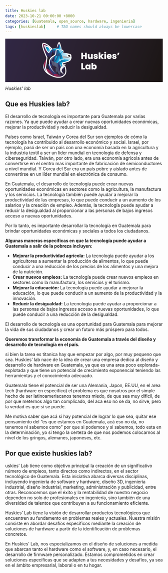 ```yaml
---
title: Huskies lab
date: 2023-10-21 00:00:00 +8000
categories: [Guatemala, open_source, hardware, ingenieria]
tags: [huskieslab]     # TAG names should always be lowercase
---
```


![img-description](/assets/img/Logo2.png)
_Huskies' lab_

## Que es Huskies lab?
El desarrollo de tecnología es importante para Guatemala por varias razones. Ya que puede ayudar a crear nuevas oportunidades económicas, mejorar la productividad y reducir la desigualdad.

Países como Israel, Taiwán y Corea del Sur son ejemplos de cómo la tecnología ha contribuido al desarrollo económico y social. Israel, por ejemplo, pasó de ser un país con una economía basada en la agricultura y la industria textil a ser un líder mundial en tecnología de defensa y ciberseguridad. Taiwán, por otro lado, era una economía agrícola antes de convertirse en el centro mas importante de fabricación de semiconductores a nivel mundial. Y Corea del Sur era un país pobre y aislado antes de convertirse en un líder mundial en electrónica de consumo.

En Guatemala, el desarrollo de tecnología puede crear nuevas oportunidades económicas en sectores como la agricultura, la manufactura y los servicios. La tecnología también puede ayudar a mejorar la productividad de las empresas, lo que puede conducir a un aumento de los salarios y la creación de empleo. Además, la tecnología puede ayudar a reducir la desigualdad al proporcionar a las personas de bajos ingresos acceso a nuevas oportunidades.

Por lo tanto, es importante desarrollar la tecnología en Guatemala para brindar oportunidades económicas y sociales a todos los ciudadanos.

**Algunas maneras específicas en que la tecnología puede ayudar a Guatemala a salir de la pobreza incluyen:**

- **Mejorar la productividad agrícola:** La tecnología puede ayudar a los agricultores a aumentar la producción de alimentos, lo que puede conducir a una reducción de los precios de los alimentos y una mejora de la nutrición.
- **Crear nuevos empleos:** La tecnología puede crear nuevos empleos en sectores como la manufactura, los servicios y el turismo.
- **Mejorar la educación:** La tecnología puede ayudar a mejorar la educación, lo que puede conducir a un aumento de la productividad y la innovación.
- **Reducir la desigualdad:** La tecnología puede ayudar a proporcionar a las personas de bajos ingresos acceso a nuevas oportunidades, lo que puede conducir a una reducción de la desigualdad.

El desarrollo de tecnología es una oportunidad para Guatemala para mejorar la vida de sus ciudadanos y crear un futuro más próspero para todos.

**Queremos transformar la economía de Guatemala a través del diseño y desarrollo de tecnología en el país.**

si bien la tarea es titanica hay que empezar por algo, por muy pequeno que sea.
Huskies’ lab nace de la idea de crear una empresa dedica al diseño y desarrollo de hardware en Guatemala, ya que es una area poco explorada-explotada y que tiene un potencial de crecimiento exponencial teniendo las herramientas y el conocimiento adecuado. 

Guatemala tiene el potencial de ser una Alemania, Japon, EE.UU, en el area tech (hardware en especifico) el problema es que nosotros por el simple hecho de ser latinoameriacanos tenemos miedo, de que sea muy dificil, de por que meternos algo tan complicado, del aca eso no se da, no sirve, pero la verdad es que si se puede.

Me motiva saber que acá si hay potencial de lograr lo que sea, quitar ese pensamiento del “es que estamos en Guatemala, acá eso no da, no tenemos ni sabemos como” por que si podemos y si sabemos, todo esta en la determinación, yo si tengo la certeza de que nos podemos colocarnos al nivel de los gringos, alemanes, japoneses, etc.

## Por que existe huskies lab?

uskies’ Lab tiene como objetivo principal la creación de un significativo número de empleos, tanto directos como indirectos, en el sector tecnológico de Guatemala. Esta iniciativa abarca diversas disciplinas, incluyendo ingeniería de software y hardware, diseño 3D, ingeniería industrial, diseño industrial, marketing, administración y publicidad, entre otras. Reconocemos que el éxito y la rentabilidad de nuestro negocio dependen no solo de profesionales en ingeniería, sino también de una diversidad de talentos que contribuyen a su funcionamiento eficiente.

Huskies’ Lab tiene la visión de desarrollar productos tecnológicos que encuentren su fundamento en problemas reales y actuales. Nuestra misión consiste en abordar desafíos específicos mediante la creación de soluciones de hardware a partir de la identificación de problemas concretos.

En Huskies’ Lab, nos especializamos en el diseño de soluciones a medida que abarcan tanto el hardware como el software, y, en caso necesario, el desarrollo de firmware personalizado. Estamos comprometidos en crear soluciones específicas que se adapten a tus necesidades y desafíos, ya sea en el ámbito empresarial, laboral o en tu hogar.
